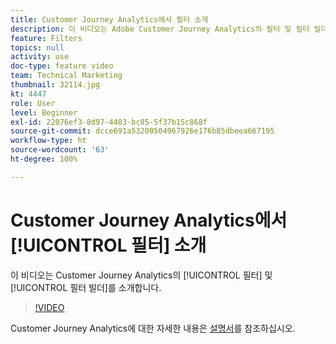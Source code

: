 ```yaml
---
title: Customer Journey Analytics에서 필터 소개
description: 이 비디오는 Adobe Customer Journey Analytics의 필터 및 필터 빌더를 소개합니다.
feature: Filters
topics: null
activity: use
doc-type: feature video
team: Technical Marketing
thumbnail: 32114.jpg
kt: 4447
role: User
level: Beginner
exl-id: 22076ef3-8d97-4483-bc05-5f37b15c868f
source-git-commit: dcce691a53200504967926e176b85dbeea667195
workflow-type: ht
source-wordcount: '63'
ht-degree: 100%

---
```


# Customer Journey Analytics에서 [!UICONTROL 필터] 소개

이 비디오는 Customer Journey Analytics의 [!UICONTROL 필터] 및 [!UICONTROL 필터 빌더]를 소개합니다.

>[!VIDEO](https://video.tv.adobe.com/v/32114/?quality=12)

Customer Journey Analytics에 대한 자세한 내용은 [설명서](https://docs.adobe.com/content/help/ko/analytics-platform/using/cja-landing.html)를 참조하십시오.
